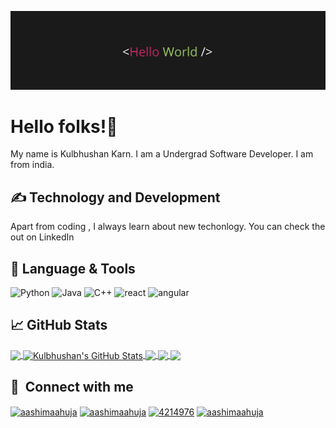 

<!--
**Kulbhushankarn/Kulbhushankarn** is a ✨ _special_ ✨ repository because its `README.md` (this file) appears on your GitHub profile.

Here are some ideas to get you started:

- 🔭 I’m currently working on ...
- 🌱 I’m currently learning ...
- 👯 I’m looking to collaborate on ...
- 🤔 I’m looking for help with ...
- 💬 Ask me about ...
- 📫 How to reach me: ...
- 😄 Pronouns: ...
- ⚡ Fun fact: ...
-->
![Header](https://github.com/Kulbhushankarn/Kulbhushankarn.github.io/blob/main/banner.png)

# Hello folks!👋

My name is Kulbhushan Karn. I am a Undergrad Software Developer. I am from india.

## &#x270d; Technology and Development

Apart from coding , I always learn about new techonlogy. You can check the out on LinkedIn

## 🔧 Language & Tools
<p align='left'>
  <img src="https://upload.wikimedia.org/wikipedia/commons/c/c3/Python-logo-notext.svg" alt="Python" width="40" height="40">
  <img src='https://en.wikipedia.org/wiki/File:Java_programming_language_logo.svg' alt="Java" width="40" height="40">
  <img src='https://en.wikipedia.org/wiki/File:ISO_C%2B%2B_Logo.svg' height='30' width='auto' alt="C++">
   <img src="https://upload.wikimedia.org/wikipedia/commons/thumb/a/a7/React-icon.svg/1280px-React-icon.svg.png" alt="react" width="auto" height="40"/>
   <img src="https://angular.io/assets/images/logos/angular/angular.svg" alt="angular" width="40" height="40"/>
</p>


## &#x1f4c8; GitHub Stats
<a href="https://github.com/Kulbhushankarn/kulbhushankarn">
  <img align="center" src="https://github-readme-stats.vercel.app/api/top-langs/?username=kulbhushankarn&title_color=ffffff&text_color=c9cacc&icon_color=2bbc8a&bg_color=1d1f21&langs_count=3" />
</a>
<a href="https://github.com/kulbhushankarn/kulbhushankarn">
  <img align="center" src="https://github-readme-stats.vercel.app/api?username=kulbhushankarn&show_icons=true&line_height=27&count_private=true&title_color=ffffff&text_color=c9cacc&icon_color=2bbc8a&bg_color=1d1f21" alt="Kulbhushan's GitHub Stats" />
</a>
<a href="https://github.com/kulbhushankarn/kulbhushankarn">
   <img align="center" src="https://github-readme-stats.vercel.app/api/pin/?username=kulbhushankarn&repo=Masonary&title_color=ffffff&text_color=c9cacc&icon_color=2bbc8a&bg_color=1d1f21" />
</a>
<a href="https://github.com/kulbhushankarn/kulbhushankarn">
   <img align="center" src="https://github-readme-stats.vercel.app/api/pin/?username=kulbhushankarn&repo=star-wars &title_color=ffffff&text_color=c9cacc&icon_color=2bbc8a&bg_color=1d1f21" />
</a>
<a href="https://github.com/kulbhushankarn/kulbhushankarn">
   <img align="center" src="https://github-readme-stats.vercel.app/api/pin/?username=kulbhushankarn&repo=Infinite-scroll &title_color=ffffff&text_color=c9cacc&icon_color=2bbc8a&bg_color=1d1f21" />
</a>

## 🔗 &nbsp;**Connect with me**
<p align="left">
<a href="#" target="blank"><img align="center" src="https://raw.githubusercontent.com/rahuldkjain/github-profile-readme-generator/master/src/images/icons/Social/twitter.svg" alt="aashimaahuja" height="30" width="40" /></a>
<a href="https://www.linkedin.com/in/aashimaahuja/" target="blank"><img align="center" src="https://raw.githubusercontent.com/rahuldkjain/github-profile-readme-generator/master/src/images/icons/Social/linked-in-alt.svg" alt="aashimaahuja" height="30" width="40" /></a>
<a href="#" target="blank"><img align="center" src="https://raw.githubusercontent.com/rahuldkjain/github-profile-readme-generator/master/src/images/icons/Social/stack-overflow.svg" alt="4214976" height="30" width="40" /></a>
<a href="https://instagram.com/aashi811" target="blank"><img align="center" src="https://raw.githubusercontent.com/rahuldkjain/github-profile-readme-generator/master/src/images/icons/Social/instagram.svg" alt="aashimaahuja" height="30" width="40" /></a>



[1.1]: https://i.imgur.com/Vahbdkj.png (linkedin icon)
